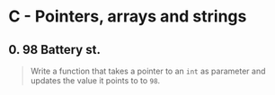 # C - Pointers, arrays and strings

## 0. 98 Battery st.
> Write a function that takes a pointer to an `int` as parameter and updates the value it points to to `98`.

